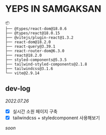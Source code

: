 # YEPS IN SAMGAKSAN

```
📦
├── @types/react-dom@18.0.6
├── @types/react@18.0.15
├── @vitejs/plugin-react@1.3.2
├── react-dom@18.2.0
├── react-query@3.39.1
├── react-router-dom@6.3.0
├── react@18.2.0
├── styled-components@5.3.5
├── tailwind-styled-components@2.1.8
├── tailwindcss@3.1.6
└── vite@2.9.14
```

## dev-log

_2022.07.26_

- [x] 실시간 소원 페이지 구축
- [x] tailwindcss + styledcomponent 사용해보기

_soon_
